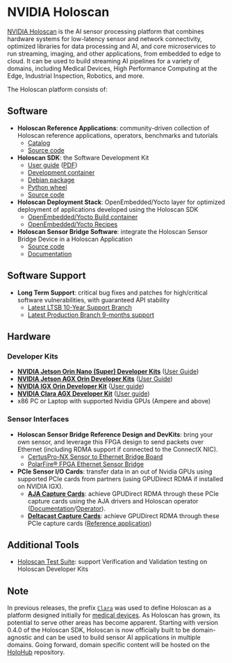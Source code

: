 # NVIDIA Holoscan

[NVIDIA Holoscan](https://developer.nvidia.com/holoscan-sdk) is the AI sensor processing platform that combines hardware systems for low-latency sensor and network connectivity, optimized libraries for data processing and AI, and core microservices to run streaming, imaging, and other applications, from embedded to edge to cloud. It can be used to build streaming AI pipelines for a variety of domains, including Medical Devices, High Performance Computing at the Edge, Industrial Inspection, Robotics, and more.

The Holoscan platform consists of:

## Software

* **Holoscan Reference Applications**: community-driven collection of Holoscan reference applications, operators, benchmarks and tutorials
    * [Catalog](https://nvidia-holoscan.github.io/holohub/)
    * [Source code](https://github.com/nvidia-holoscan/holohub)
* **Holoscan SDK**: the Software Development Kit
    * [User guide](https://docs.nvidia.com/clara-holoscan/sdk-user-guide/index.html) ([PDF](https://developer.nvidia.com/downloads/holoscan-sdk-user-guide))
    * [Development container](https://catalog.ngc.nvidia.com/orgs/nvidia/teams/clara-holoscan/containers/holoscan)
    * [Debian package](https://catalog.ngc.nvidia.com/orgs/nvidia/teams/clara-holoscan/resources/holoscan_dev_deb)
    * [Python wheel](https://pypi.org/project/holoscan)
    * [Source code](https://github.com/nvidia-holoscan/holoscan-sdk)
* **Holoscan Deployment Stack**: OpenEmbedded/Yocto layer for optimized deployment of applications developed using the Holoscan SDK
    * [OpenEmbedded/Yocto Build container](https://catalog.ngc.nvidia.com/orgs/nvidia/teams/clara-holoscan/containers/holoscan-oe-builder)
    * [OpenEmbedded/Yocto Recipes](https://github.com/nvidia-holoscan/meta-tegra-holoscan)
* **Holoscan Sensor Bridge Software**: integrate the Holoscan Sensor Bridge Device in a Holoscan Application
    * [Source code](https://github.com/nvidia-holoscan/holoscan-sensor-bridge)
    * [Documentation](https://docs.nvidia.com/holoscan/sensor-bridge/latest)

## Software Support
* **Long Term Support**: critical bug fixes and patches for high/critical software vulnerabilities, with guaranteed API stability
    * [Latest LTSB 10-Year Support Branch](https://catalog.ngc.nvidia.com/orgs/nvidia/collections/long_term_support_branch_2_igx)
    * [Latest Production Branch 9-months support](https://catalog.ngc.nvidia.com/orgs/nvidia/collections/production_branch_october_2024)

## Hardware

### Developer Kits

* [**NVIDIA Jetson Orin Nano (Super) Developer Kits**](https://developer.nvidia.com/embedded/learn/get-started-jetson-orin-nano-devkit) ([User Guide](https://developer.nvidia.com/embedded/learn/jetson-orin-nano-devkit-user-guide/index.html))
* [**NVIDIA Jetson AGX Orin Developer Kits**](https://developer.nvidia.com/embedded/learn/get-started-jetson-agx-orin-devkit) ([User Guide](https://developer.nvidia.com/embedded/learn/jetson-agx-orin-devkit-user-guide/index.html))
* [**NVIDIA IGX Orin Developer Kit**](https://www.nvidia.com/en-us/edge-computing/products/igx/) ([User guide](https://github.com/nvidia-holoscan/holoscan-docs/blob/main/devkits/nvidia-igx-orin/nvidia_igx_orin_user_guide.md))
* [**NVIDIA Clara AGX Developer Kit**](https://www.nvidia.com/en-gb/clara/intelligent-medical-instruments/) ([User guide](https://github.com/nvidia-holoscan/holoscan-docs/blob/main/devkits/clara-agx/clara_agx_user_guide.md))
* x86 PC or Laptop with supported Nvidia GPUs (Ampere and above)

### Sensor Interfaces

* **Holoscan Sensor Bridge Reference Design and DevKits**: bring your own sensor, and leverage this FPGA design to send packets over Ethernet (including RDMA support if connected to the ConnectX NIC).
   * [CertusPro-NX Sensor to Ethernet Bridge Board](https://www.latticesemi.com/products/developmentboardsandkits/certuspro-nx-sensor-to-ethernet-bridge-board)
   * [PolarFire® FPGA Ethernet Sensor Bridge](https://www.microchip.com/en-us/products/fpgas-and-plds/boards-and-kits/ethernet-sensor-bridge)
* **PCIe Sensor I/O Cards**: transfer data in an out of Nvidia GPUs using supported PCIe cards from partners (using GPUDirect RDMA if installed on NVIDIA IGX).
   * [**AJA Capture Cards**](https://www.aja.com/nav/products-desktop-io): achieve GPUDirect RDMA through these PCIe capture cards using the AJA drivers and Holoscan operator ([Documentation](https://docs.nvidia.com/holoscan/sdk-user-guide/aja_setup.html)/[Operator](https://docs.nvidia.com/holoscan/sdk-user-guide/api/cpp/classholoscan_1_1ops_1_1ajasourceop.html)).
   * [**Deltacast Capture Cards**](https://www.deltacast.tv/products/developer-products): achieve GPUDirect RDMA through these PCIe capture cards ([Reference application](https://nvidia-holoscan.github.io/holohub/applications/deltacast_transmitter/?h=deltacast))

## Additional Tools

* [Holoscan Test Suite](https://github.com/nvidia-holoscan/holoscan-test-suite): support Verification and Validation testing on Holoscan Developer Kits

## Note

In previous releases, the prefix [`Clara`](https://developer.nvidia.com/industries/healthcare) was used to define Holoscan as a platform designed initially for [medical devices](https://www.nvidia.com/en-us/clara/developer-kits/). As Holoscan has grown, its potential to serve other areas has become apparent. Starting with version 0.4.0 of the Holoscan SDK, Holoscan is now officially built to be domain-agnostic and can be used to build sensor AI applications in multiple domains. Going forward, domain specific content will be hosted on the [HoloHub](https://github.com/nvidia-holoscan/holohub) repository.
